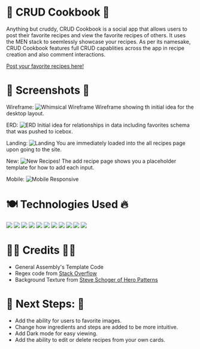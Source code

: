 # 🍗 CRUD Cookbook 🍱
Anything but cruddy, CRUD Cookbook is a social app that allows users to post their favorite recipes and view the favorite recipes of others. It uses the MEN stack to seemlessly showcase your recipes. As per its namesake, CRUD Cookbook features full CRUD capablities across the app in recipe creation and also comment interactions.

[Post your favorite recipes here!](https://crud-cookbook.herokuapp.com/)

# 🍔 Screenshots 🍟
Wireframe:
![Whimsical Wireframe](https://i.imgur.com/6OPSM0v.png)
Wireframe showing th initial idea for the desktop layout.  

ERD:
![ERD](https://i.imgur.com/JQmQOaP.png)
Initial idea for relationships in data including favorites schema that was pushed to icebox.

Landing:
![Landing](https://imgur.com/5Ak6BEa)
You are immediately loaded into the all recipes page upon going to the site.

New:
![New Recipes!](https://imgur.com/AhRS9hx)
The add recipe page shows you a placeholder template for how to add each input.

Mobile:
![Mobile Responsive](https://imgur.com/AlFE1sN)


# 🍽 Technologies Used 🔥
<img src="https://img.shields.io/badge/HTML5-E34F26?style=flat&logo=html5&logoColor=white">
<img src="https://img.shields.io/badge/CSS3-1572B6?style=flat&logo=css3&logoColor=white">
<img src="https://img.shields.io/badge/JavaScript-F7DF1E?style=flat&logo=javascript&logoColor=black">
<img src="https://img.shields.io/badge/Bootstrap-563D7C?style=flat&logo=bootstrap&logoColor=white">
<img src="https://img.shields.io/badge/MongoDB-4EA94B?style=flat&logo=mongodb&logoColor=white">
<img src="https://img.shields.io/badge/Express.js-404D59?style=flat&logo=express&logoColor=white">
<img src="https://img.shields.io/badge/Node.js-43853D?style=flat&logo=node.js&logoColor=white">
<img src="https://img.shields.io/badge/Heroku-430098?style=flat&logo=heroku&logoColor=white">
<img src="https://img.shields.io/badge/-%3C%25EJS%25%3E-FFFFFF">
<img src="https://img.shields.io/badge/-Passport-000000?style=flat&logo=passport">
<img src="https://img.shields.io/badge/Mongoose-880000?style=flat">

# 👩‍🍳 Credits 👨‍🍳
* General Assembly's Template Code
* Regex code from [Stack Overflow](https://stackoverflow.com/questions/40687546/html-input-require-url-to-end-in-specific-filetype)
* Background Texture from [Steve Schoger of Hero Patterns](https://heropatterns.com/)


# 🦐 Next Steps: 🍤
* Add the ability for users to favorite images.
* Change how ingredients and steps are added to be more intuitive.
* Add Dark mode for easy viewing.
* Add the ability to edit or delete recipes from your own cards.